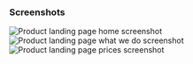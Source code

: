 ### Screenshots
![Product landing page home screenshot](https://user-images.githubusercontent.com/95859352/167077620-99e5d2a5-7943-43a6-bb11-eca8cfe8c59f.png)
![Product landing page what we do screenshot](https://user-images.githubusercontent.com/95859352/167077625-d1e1b2c5-dbbf-4e38-aff2-53da3a4c3db6.png)
![Product landing page prices screenshot](https://user-images.githubusercontent.com/95859352/167077627-37345ad6-69d2-4f73-866a-2505521b2583.png)

